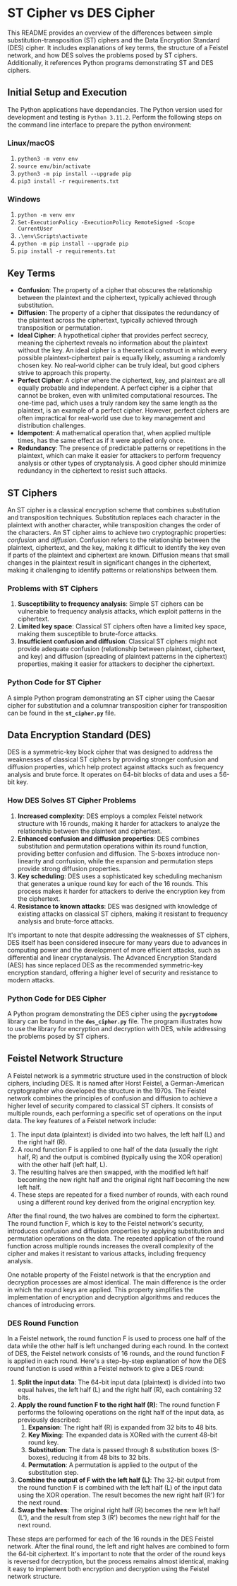 # ST Cipher vs DES Cipher

This README provides an overview of the differences between simple substitution-transposition (ST) ciphers and the Data Encryption Standard (DES) cipher. It includes explanations of key terms, the structure of a Feistel network, and how DES solves the problems posed by ST ciphers. Additionally, it references Python programs demonstrating ST and DES ciphers.

## Initial Setup and Execution

The Python applications have dependancies. The Python version used for development and testing is `Python 3.11.2`. Perform the following steps on the command line interface to prepare the python environment:

### Linux/macOS

1. `python3 -m venv env`
1. `source env/bin/activate`
1. `python3 -m pip install --upgrade pip`
1. `pip3 install -r requirements.txt`

### Windows

1. `python -m venv env`
1. `Set-ExecutionPolicy -ExecutionPolicy RemoteSigned -Scope CurrentUser`
1. `.\env\Scripts\activate`
1. `python -m pip install --upgrade pip`
1. `pip install -r requirements.txt`

## Key Terms

- **Confusion**: The property of a cipher that obscures the relationship between the plaintext and the ciphertext, typically achieved through substitution.
- **Diffusion**: The property of a cipher that dissipates the redundancy of the plaintext across the ciphertext, typically achieved through transposition or permutation.
- **Ideal Cipher**: A hypothetical cipher that provides perfect secrecy, meaning the ciphertext reveals no information about the plaintext without the key. An ideal cipher is a theoretical construct in which every possible plaintext-ciphertext pair is equally likely, assuming a randomly chosen key. No real-world cipher can be truly ideal, but good ciphers strive to approach this property.
- **Perfect Cipher**: A cipher where the ciphertext, key, and plaintext are all equally probable and independent. A perfect cipher is a cipher that cannot be broken, even with unlimited computational resources. The one-time pad, which uses a truly random key the same length as the plaintext, is an example of a perfect cipher. However, perfect ciphers are often impractical for real-world use due to key management and distribution challenges.
- **Idempotent**: A mathematical operation that, when applied multiple times, has the same effect as if it were applied only once.
- **Redundancy**: The presence of predictable patterns or repetitions in the plaintext, which can make it easier for attackers to perform frequency analysis or other types of cryptanalysis. A good cipher should minimize redundancy in the ciphertext to resist such attacks.

## ST Ciphers

An ST cipher is a classical encryption scheme that combines substitution and transposition techniques. Substitution replaces each character in the plaintext with another character, while transposition changes the order of the characters. An ST cipher aims to achieve two cryptographic properties: *confusion* and *diffusion*. Confusion refers to the relationship between the plaintext, ciphertext, and the key, making it difficult to identify the key even if parts of the plaintext and ciphertext are known. Diffusion means that small changes in the plaintext result in significant changes in the ciphertext, making it challenging to identify patterns or relationships between them.

### Problems with ST Ciphers

1. **Susceptibility to frequency analysis**: Simple ST ciphers can be vulnerable to frequency analysis attacks, which exploit patterns in the ciphertext.
1. **Limited key space**: Classical ST ciphers often have a limited key space, making them susceptible to brute-force attacks.
1. **Insufficient confusion and diffusion**: Classical ST ciphers might not provide adequate confusion (relationship between plaintext, ciphertext, and key) and diffusion (spreading of plaintext patterns in the ciphertext) properties, making it easier for attackers to decipher the ciphertext.

### Python Code for ST Cipher

A simple Python program demonstrating an ST cipher using the Caesar cipher for substitution and a columnar transposition cipher for transposition can be found in the **`st_cipher.py`** file.

## Data Encryption Standard (DES)

DES is a symmetric-key block cipher that was designed to address the weaknesses of classical ST ciphers by providing stronger confusion and diffusion properties, which help protect against attacks such as frequency analysis and brute force. It operates on 64-bit blocks of data and uses a 56-bit key.

### How DES Solves ST Cipher Problems

1. **Increased complexity**: DES employs a complex Feistel network structure with 16 rounds, making it harder for attackers to analyze the relationship between the plaintext and ciphertext.
1. **Enhanced confusion and diffusion properties**: DES combines substitution and permutation operations within its round function, providing better confusion and diffusion. The S-boxes introduce non-linearity and confusion, while the expansion and permutation steps provide strong diffusion properties.
1. **Key scheduling**: DES uses a sophisticated key scheduling mechanism that generates a unique round key for each of the 16 rounds. This process makes it harder for attackers to derive the encryption key from the ciphertext.
1. **Resistance to known attacks**: DES was designed with knowledge of existing attacks on classical ST ciphers, making it resistant to frequency analysis and brute-force attacks.

It's important to note that despite addressing the weaknesses of ST ciphers, DES itself has been considered insecure for many years due to advances in computing power and the development of more efficient attacks, such as differential and linear cryptanalysis. The Advanced Encryption Standard (AES) has since replaced DES as the recommended symmetric-key encryption standard, offering a higher level of security and resistance to modern attacks.

### Python Code for DES Cipher

A Python program demonstrating the DES cipher using the **`pycryptodome`** library can be found in the **`des_cipher.py`** file. The program illustrates how to use the library for encryption and decryption with DES, while addressing the problems posed by ST ciphers.

## Feistel Network Structure

A Feistel network is a symmetric structure used in the construction of block ciphers, including DES. It is named after Horst Feistel, a German-American cryptographer who developed the structure in the 1970s. The Feistel network combines the principles of confusion and diffusion to achieve a higher level of security compared to classical ST ciphers. It consists of multiple rounds, each performing a specific set of operations on the input data. The key features of a Feistel network include:

1. The input data (plaintext) is divided into two halves, the left half (L) and the right half (R).
1. A round function F is applied to one half of the data (usually the right half, R) and the output is combined (typically using the XOR operation) with the other half (left half, L).
1. The resulting halves are then swapped, with the modified left half becoming the new right half and the original right half becoming the new left half.
1. These steps are repeated for a fixed number of rounds, with each round using a different round key derived from the original encryption key.

After the final round, the two halves are combined to form the ciphertext. The round function F, which is key to the Feistel network's security, introduces confusion and diffusion properties by applying substitution and permutation operations on the data. The repeated application of the round function across multiple rounds increases the overall complexity of the cipher and makes it resistant to various attacks, including frequency analysis.

One notable property of the Feistel network is that the encryption and decryption processes are almost identical. The main difference is the order in which the round keys are applied. This property simplifies the implementation of encryption and decryption algorithms and reduces the chances of introducing errors.

### DES Round Function

In a Feistel network, the round function F is used to process one half of the data while the other half is left unchanged during each round. In the context of DES, the Feistel network consists of 16 rounds, and the round function F is applied in each round. Here's a step-by-step explanation of how the DES round function is used within a Feistel network to give a DES round:

1. **Split the input data**: The 64-bit input data (plaintext) is divided into two equal halves, the left half (L) and the right half (R), each containing 32 bits.
1. **Apply the round function F to the right half (R)**: The round function F performs the following operations on the right half of the input data, as previously described:
    1. **Expansion**: The right half (R) is expanded from 32 bits to 48 bits.
    1. **Key Mixing**: The expanded data is XORed with the current 48-bit round key.
    1. **Substitution**: The data is passed through 8 substitution boxes (S-boxes), reducing it from 48 bits to 32 bits.
    1. **Permutation**: A permutation is applied to the output of the substitution step.
1. **Combine the output of F with the left half (L)**: The 32-bit output from the round function F is combined with the left half (L) of the input data using the XOR operation. The result becomes the new right half (R') for the next round.
1. **Swap the halves**: The original right half (R) becomes the new left half (L'), and the result from step 3 (R') becomes the new right half for the next round.

These steps are performed for each of the 16 rounds in the DES Feistel network. After the final round, the left and right halves are combined to form the 64-bit ciphertext. It's important to note that the order of the round keys is reversed for decryption, but the process remains almost identical, making it easy to implement both encryption and decryption using the Feistel network structure.